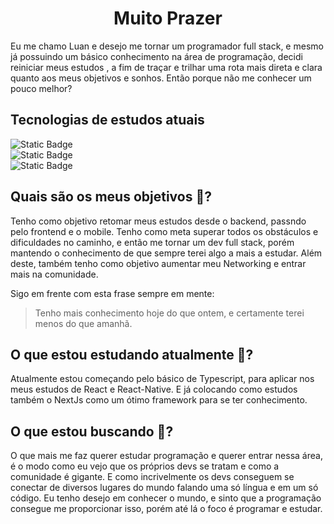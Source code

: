 <h1 align="center">Muito Prazer</h1>

Eu me chamo Luan e desejo me tornar um programador full stack, e mesmo já possuindo um básico conhecimento na área de programação, decidi reiniciar meus estudos , a fim de traçar e trilhar uma rota mais direta e clara quanto aos meus objetivos e sonhos. Então porque não me conhecer um pouco melhor?

## Tecnologias de estudos atuais

  ![Static Badge](https://img.shields.io/badge/React-blue?style=for-the-badge&logo=React&logoColor=white)  
  ![Static Badge](https://img.shields.io/badge/NextJs-black?style=for-the-badge&logo=Next.js&logoColor=white)  
  ![Static Badge](https://img.shields.io/badge/NodeJs-green?style=for-the-badge&logo=Node.js&logoColor=white)  

## Quais são os meus objetivos 🔭?

Tenho como objetivo retomar meus estudos desde o backend, passndo pelo frontend e o mobile. Tenho como meta superar todos os obstáculos e dificuldades no caminho, e então me tornar um dev full stack, porém mantendo o conhecimento de que sempre terei algo a mais a estudar. Além deste, também tenho como objetivo aumentar meu Networking e entrar mais na comunidade.

Sigo em frente com esta frase sempre em mente: 
> Tenho mais conhecimento hoje do que ontem, e certamente terei menos do que amanhã.

## O que estou estudando atualmente 🌱?

Atualmente estou começando pelo básico de Typescript, para aplicar nos meus estudos de React e React-Native. E já colocando como estudos também o NextJs como um ótimo framework para se ter conhecimento.

## O que estou buscando 🤔?

O que mais me faz querer estudar programação e querer entrar nessa área, é o modo como eu vejo que os próprios devs se tratam e como a comunidade é gigante. E como incrivelmente os devs conseguem se conectar de diversos lugares do mundo falando uma só língua e em um só código. Eu tenho desejo em conhecer o mundo, e sinto que a programação consegue me proporcionar isso, porém até lá o foco é programar e estudar. 

<!--
**luanrf5g/luanrf5g** is a ✨ _special_ ✨ repository because its `README.md` (this file) appears on your GitHub profile.

Here are some ideas to get you started:


- 🔭 I’m currently working on ...
- 🌱 I’m currently learning ...
- 👯 I’m looking to collaborate on ...
- 🤔 I’m looking for help with ...
- 💬 Ask me about ...
- 📫 How to reach me: ...
- 😄 Pronouns: ...
- ⚡ Fun fact: ...
-->
